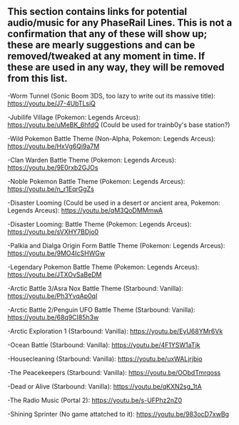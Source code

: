 ## This section contains links for potential audio/music for any PhaseRail Lines. This is not a confirmation that any of these will show up; these are mearly suggestions and can be removed/tweaked at any moment in time. If these are used in any way, they will be removed from this list.

-Worm Tunnel (Sonic Boom 3DS, too lazy to write out its massive title): https://youtu.be/J7-4UbTLsiQ

-Jubilife Village (Pokemon: Legends Arceus): https://youtu.be/uMeBK_6hfdQ (Could be used for trainb0y's base station?)

-Wild Pokemon Battle Theme (Non-Alpha, Pokemon: Legends Arceus): https://youtu.be/HxVg6Qj9a7M

-Clan Warden Battle Theme (Pokemon: Legends Arceus): https://youtu.be/9E0rxb2GJOs

-Noble Pokemon Battle Theme (Pokemon: Legends Arceus): https://youtu.be/n_r1EqrGgZs

-Disaster Looming (Could be used in a desert or ancient area, Pokemon: Legends Arceus): https://youtu.be/qM3QoDMMmwA

-Disaster Looming: Battle Theme (Pokemon: Legends Arceus): https://youtu.be/sVXHY7BDjo0

-Palkia and Dialga Origin Form Battle Theme (Pokemon: Legends Arceus): https://youtu.be/9MO4IcSHWGw

-Legendary Pokemon Battle Theme (Pokemon: Legends Arceus): https://youtu.be/JTXOvSaBeDM

-Arctic Battle 3/Asra Nox Battle Theme (Starbound: Vanilla): https://youtu.be/Ph3YvqAp0qI

-Arctic Battle 2/Penguin UFO Battle Theme (Starbound: Vanilla): https://youtu.be/68q9CI85h3w

-Arctic Exploration 1 (Starbound: Vanilla): https://youtu.be/EyU68YMr6Vk

-Ocean Battle (Starbound: Vanilla): https://youtu.be/4F1YSW1aTjk

-Housecleaning (Starbound: Vanilla): https://youtu.be/uxWALjrjbio

-The Peacekeepers (Starbound: Vanilla): https://youtu.be/OObdTmrqoss

-Dead or Alive (Starbound: Vanilla): https://youtu.be/qKXN2sg_1tA

-The Radio Music (Portal 2): https://youtu.be/s-UFPhz2nZ0

-Shining Sprinter (No game attatched to it): https://youtu.be/983ocD7xwBg
